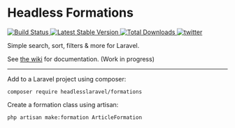 # Headless Formations

<p>
    <a href="https://github.com/headlesslaravel/formations/actions">
        <img src="https://github.com/headlesslaravel/formations/workflows/tests/badge.svg" alt="Build Status">
    </a>
    <a href="https://packagist.org/packages/headlesslaravel/formations">
        <img src="https://img.shields.io/packagist/v/headlesslaravel/formations" alt="Latest Stable Version">
    </a>
    <a href="https://packagist.org/packages/headlesslaravel/formations">
        <img src="https://img.shields.io/packagist/dt/headlesslaravel/formations" alt="Total Downloads">
    </a>
    <a href="https://twitter.com/im_brian_d">
        <img src="https://img.shields.io/twitter/follow/headlesslaravel?color=%231da1f1&label=Twitter&logo=%231da1f1&logoColor=%231da1f1&style=flat-square" alt="twitter">
    </a>
</p>

Simple search, sort, filters & more for Laravel.

See [the wiki](https://github.com/headlesslaravel/formations/wiki/) for documentation. (Work in progress)

---


Add to a Laravel project using composer:
```
composer require headlesslaravel/formations
```

Create a formation class using artisan:

```
php artisan make:formation ArticleFormation
```
